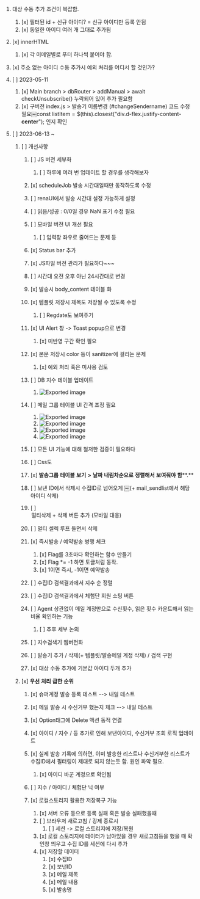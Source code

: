 1. 대상 수동 추가 조건이 복잡함.
    
    1. [x] 필터된 id + 신규 아이디? = 신규 아이디만 등록 안됨
    2. [x] 동일한 아이디 여러 개 그대로 추가됨
2. [x] innerHTML
    
    1. [x] 각 이메일별로 푸터 하나씩 붙어야 함.
3. [x] 주소 없는 아이디 수동 추가시 예외 처리를 어디서 할 것인가?
4. [ ] 2023-05-11
    
    1. [x] Main branch > dbRouter > addManual > await checkUnsubscribe() 누락되어 있어 추가 필요함
    2. [x] 구버전 index.js > 발송기 이름변경 (#changeSendername) 코드 수정 필요￼const listItem = $(this).closest("div.d-flex.justify-content-**center**"); 인지 확인
5. [ ] 2023-06-13 ~
    
    1. [ ] 개선사항
        
        1. [ ] JS 버전 세부화
            
            1. [ ] 하루에 여러 번 업데이트 할 경우를 생각해보자
        2. [x] scheduleJob 발송 시간대일때만 동작하도록 수정
        3. [ ] renaUI에서 발송 시간대 설정 가능하게 설정
        4. [ ] 읽음/성공 : 0/0일 경우 NaN 표기 수정 필요
        5. [ ] 모바일 버전 UI 개선 필요
            
            1. [ ] 입력창 좌우로 줄어드는 문제 등
        6. [x] Status bar 추가
        7. [x] JS파일 버전 관리가 필요하다~~~
        8. [ ] 시간대 오전 오후 아닌 24시간대로 변경
        9. [x] 발송시 body_content 테이블 화
        10. [x] 템플릿 저장시 제목도 저장될 수 있도록 수정
            1. [ ] Regdate도 보여주기
        11. [x] UI Alert 창 -> Toast popup으로 변경
            1. [x] 미반영 구간 확인 필요
        12. [x] 본문 저장시 color 등이 sanitizer에 걸리는 문제
            1. [x] 예외 처리 혹은 미사용 검토
        13. [ ] DB 지수 테이블 업데이트
            
            1. ![Exported image](Exported%20image%2020230911121850.png) 
        14. [ ] 메일 그룹 테이블 UI 간격 조정 필요
            1. ![Exported image](Exported%20image%2020230911121850.png)
              3. ![Exported image](Exported%20image%2020230911121850.png) 
             5. ![Exported image](Exported%20image%2020230911121850.png)
              7. ![Exported image](Exported%20image%2020230911121850.png) 
        15. [ ] 모든 UI 기능에 대해 철저한 검증이 필요하다
        16. [ ] Css도
        17. [x] **발송그룹** **테이블** **보기** **>** **날짜** **내림차순으로** **정렬해서** **보여줘야** **함****.**
        18. [ ] 보낸 ID에서 삭제시 수집ID로 넘어오게 ￼(+ mail_sendlist에서 해당 아이디 삭제)
        19. [ ] <option> 멀티삭제 + 삭제 버튼 추가 (모바일 대응)
            
		1.  [ ] 멀티 셀렉 루프 돌면서 삭제
        1. [x] 즉시발송 / 예약발송 병행 체크
            
            1. [x] Flag를 3초마다 확인하는 함수 만들기
            2. [x] Flag *= -1 하면 토글처럼 동작.
            3. [x] 1이면 즉시, -1이면 예약발송
        21. [ ] 수집ID 검색결과에서 지수 순 정렬
        22. [ ] 수집ID 검색결과에서 체험단 회원 소팅 버튼
        23. [ ] Agent 상관없이 메일 계정만으로 수신횟수, 읽은 횟수 카운트해서 읽는 비율 확인하는 기능
            
            1. [ ] 추후 세부 논의
        24. [ ] 지수검색기 웹버전화
        25. [ ] 발송기 추가 / 삭제(+ 템플릿/발송메일 계정 삭제) / 검색 구현
        26. [x] 대상 수동 추가에 기본값 아이디 두개 추가
    2. [x] **우선** **처리** **급한** **순위**
        
        1. [x] 슈퍼계정 발송 등록 테스트 --> 내일 테스트
        2. [x] 메일 발송 시 수신거부 했는지 체크 --> 내일 테스트
        3. [x] Option태그에 Delete 액션 동적 연결
        4. [x] 아이디 / 지수 / 등 추가로 인해 보낸아이디, 수신거부 조회 로직 업데이트
        5. [x] 실제 발송 기록에 의하면, 이미 발송한 리스트나 수신거부한 리스트가 수집ID에서 필터링이 제대로 되지 않는듯 함. 원인 파악 필요.
            1. [x] 아이디 바꾼 계정으로 확인됨
        6. [ ] 지수 / 아이디 / 체험단 닉 여부
        7. [x] 로컬스토리지 활용한 저장복구 기능
            
            1. [x] 서버 오류 등으로 등록 실패 혹은 발송 실패했을때
            2. [ ] 브라우저 새로고침 / 강제 종료시
                1. [ ] 세션 -> 로컬 스토리지에 저장/복원
            3. [x] 로컬 스토리지에 데이터가 남아있을 경우 새로고침등을 했을 때 확인창 띄우고 수집 ID를 세션에 다시 추가
            4. [x] 저장할 데이터
                1. [x] 수집ID
                2. [x] 보낸ID
                3. [x] 메일 제목
                4. [x] 메일 내용
                5. [x] 발송명